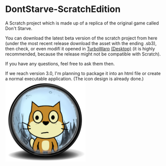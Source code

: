 # DontStarve-ScratchEdition
A Scratch project which is made up of a replica of the original game called Don't Starve.

You can download the latest beta version of the scratch project from here (under the most recent release download the asset with the ending .sb3), then check, or even modifí it opened in [TurboWarp](https://turbowarp.org) [(Desktop)](https://desktop.turbowarp.org/) (it is highly recommended, because the release might not be compatible with Scratch).

If you have any questions, feel free to ask them then.

If we reach version 3.0, I'm planning to package it into an html file or create a normal executable application. (The icon design is already done.)
![Scrath x Don't Starve icon](icon_scratch.png)